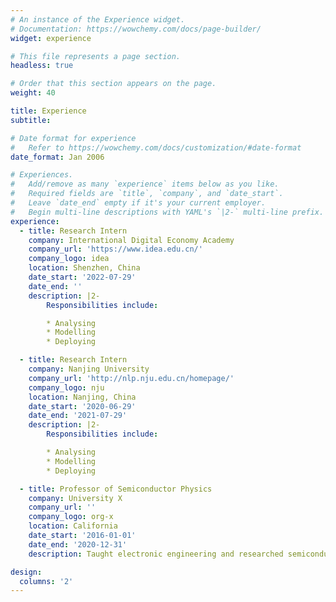 ```yaml
---
# An instance of the Experience widget.
# Documentation: https://wowchemy.com/docs/page-builder/
widget: experience

# This file represents a page section.
headless: true

# Order that this section appears on the page.
weight: 40

title: Experience
subtitle:

# Date format for experience
#   Refer to https://wowchemy.com/docs/customization/#date-format
date_format: Jan 2006

# Experiences.
#   Add/remove as many `experience` items below as you like.
#   Required fields are `title`, `company`, and `date_start`.
#   Leave `date_end` empty if it's your current employer.
#   Begin multi-line descriptions with YAML's `|2-` multi-line prefix.
experience:
  - title: Research Intern
    company: International Digital Economy Academy
    company_url: 'https://www.idea.edu.cn/'
    company_logo: idea
    location: Shenzhen, China
    date_start: '2022-07-29'
    date_end: ''
    description: |2-
        Responsibilities include:

        * Analysing
        * Modelling
        * Deploying

  - title: Research Intern
    company: Nanjing University
    company_url: 'http://nlp.nju.edu.cn/homepage/'
    company_logo: nju
    location: Nanjing, China
    date_start: '2020-06-29'
    date_end: '2021-07-29'
    description: |2-
        Responsibilities include:

        * Analysing
        * Modelling
        * Deploying

  - title: Professor of Semiconductor Physics
    company: University X
    company_url: ''
    company_logo: org-x
    location: California
    date_start: '2016-01-01'
    date_end: '2020-12-31'
    description: Taught electronic engineering and researched semiconductor physics.

design:
  columns: '2'
---
```

